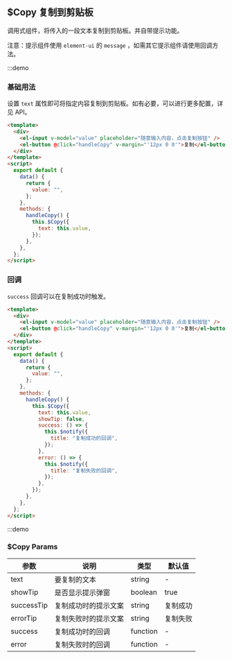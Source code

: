 ## \$Copy 复制到剪贴板

调用式组件，将传入的一段文本复制到剪贴板。并自带提示功能。

注意：提示组件使用 `element-ui` 的 `message` ，如需其它提示组件请使用回调方法。

:::demo

### 基础用法

设置 `text` 属性即可将指定内容复制到剪贴板。如有必要，可以进行更多配置，详见 API。

```html
<template>
  <div>
    <el-input v-model="value" placeholder="随意输入内容，点击复制按钮" />
    <el-button @click="handleCopy" v-margin="'12px 0 0'">复制</el-button>
  </div>
</template>
<script>
  export default {
    data() {
      return {
        value: "",
      };
    },
    methods: {
      handleCopy() {
        this.$Copy({
          text: this.value,
        });
      },
    },
  };
</script>
```

### 回调

`success` 回调可以在复制成功时触发。

```html
<template>
  <div>
    <el-input v-model="value" placeholder="随意输入内容，点击复制按钮" />
    <el-button @click="handleCopy" v-margin="'12px 0 0'">复制</el-button>
  </div>
</template>
<script>
  export default {
    data() {
      return {
        value: "",
      };
    },
    methods: {
      handleCopy() {
        this.$Copy({
          text: this.value,
          showTip: false,
          success: () => {
            this.$notify({
              title: "复制成功的回调",
            });
          },
          error: () => {
            this.$notify({
              title: "复制失败的回调",
            });
          },
        });
      },
    },
  };
</script>
```

:::demo

### \$Copy Params

| 参数       | 说明                 | 类型     | 默认值   |
| ---------- | -------------------- | -------- | -------- |
| text       | 要复制的文本         | string   | -        |
| showTip    | 是否显示提示弹窗     | boolean  | true     |
| successTip | 复制成功时的提示文案 | string   | 复制成功 |
| errorTip   | 复制失败时的提示文案 | string   | 复制失败 |
| success    | 复制成功时的回调     | function | -        |
| error      | 复制失败时的回调     | function | -        |
